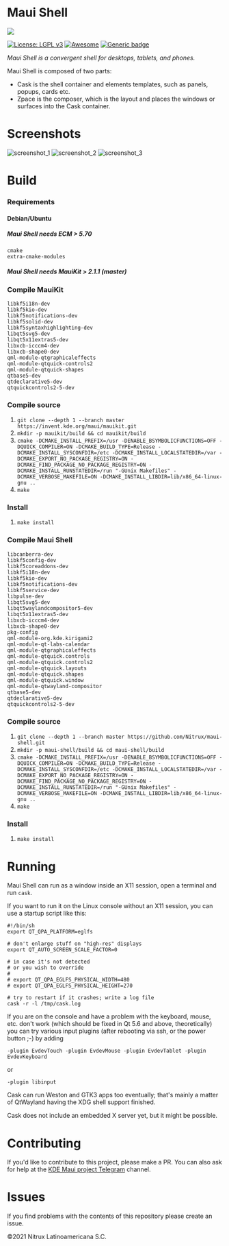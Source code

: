 # Maui Shell 
![](https://mauikit.org/wp-content/uploads/2018/12/maui_project_logo.png)

[![License: LGPL v3](https://img.shields.io/badge/License-LGPL%20v3-blue.svg)](https://www.gnu.org/licenses/lgpl-3.0) [![Awesome](https://awesome.re/badge.svg)](https://awesome.re) [![Generic badge](https://img.shields.io/badge/OS-Linux-blue.svg)](https://shields.io/)

_Maui Shell is a convergent shell for desktops, tablets, and phones._

Maui Shell is composed of two parts:

- Cask is the shell container and elements templates, such as panels, popups, cards etc.
- Zpace is the composer, which is the layout and places the windows or surfaces into the Cask container.

# Screenshots

![screenshot_1](https://nxos.org/wp-content/uploads/2021/12/promo-0-scaled.jpg "Desktop Mode")
![screenshot_2](https://nxos.org/wp-content/uploads/2021/12/promo-8-scaled.jpg "Tablet Mode")
![screenshot_3](https://nxos.org/wp-content/uploads/2021/12/promo-6.jpg "Phone Mode")

# Build

### Requirements

#### Debian/Ubuntu
##### Maui Shell needs ECM > 5.70

```
cmake
extra-cmake-modules
```

##### Maui Shell needs MauiKit > 2.1.1 (master)

### Compile MauiKit

```
libkf5i18n-dev
libkf5kio-dev
libkf5notifications-dev
libkf5solid-dev
libkf5syntaxhighlighting-dev
libqt5svg5-dev
libqt5x11extras5-dev
libxcb-icccm4-dev
libxcb-shape0-dev
qml-module-qtgraphicaleffects
qml-module-qtquick-controls2
qml-module-qtquick-shapes
qtbase5-dev
qtdeclarative5-dev
qtquickcontrols2-5-dev
```

### Compile source
 1. `git clone --depth 1 --branch master https://invent.kde.org/maui/mauikit.git` 
 2. `mkdir -p mauikit/build && cd mauikit/build`
 3. `cmake -DCMAKE_INSTALL_PREFIX=/usr -DENABLE_BSYMBOLICFUNCTIONS=OFF -DQUICK_COMPILER=ON -DCMAKE_BUILD_TYPE=Release -DCMAKE_INSTALL_SYSCONFDIR=/etc -DCMAKE_INSTALL_LOCALSTATEDIR=/var -DCMAKE_EXPORT_NO_PACKAGE_REGISTRY=ON -DCMAKE_FIND_PACKAGE_NO_PACKAGE_REGISTRY=ON -DCMAKE_INSTALL_RUNSTATEDIR=/run "-GUnix Makefiles" -DCMAKE_VERBOSE_MAKEFILE=ON -DCMAKE_INSTALL_LIBDIR=lib/x86_64-linux-gnu ..`
 4. `make`

 ### Install
 1. `make install`


 ### Compile Maui Shell

```
libcanberra-dev
libkf5config-dev
libkf5coreaddons-dev
libkf5i18n-dev
libkf5kio-dev
libkf5notifications-dev
libkf5service-dev
libpulse-dev
libqt5svg5-dev
libqt5waylandcompositor5-dev
libqt5x11extras5-dev
libxcb-icccm4-dev
libxcb-shape0-dev
pkg-config
qml-module-org.kde.kirigami2
qml-module-qt-labs-calendar
qml-module-qtgraphicaleffects
qml-module-qtquick.controls
qml-module-qtquick.controls2
qml-module-qtquick.layouts
qml-module-qtquick.shapes
qml-module-qtquick.window
qml-module-qtwayland-compositor
qtbase5-dev
qtdeclarative5-dev
qtquickcontrols2-5-dev
```

### Compile source
 1. `git clone --depth 1 --branch master https://github.com/Nitrux/maui-shell.git` 
 2. `mkdir -p maui-shell/build && cd maui-shell/build`
 4. `cmake -DCMAKE_INSTALL_PREFIX=/usr -DENABLE_BSYMBOLICFUNCTIONS=OFF -DQUICK_COMPILER=ON -DCMAKE_BUILD_TYPE=Release -DCMAKE_INSTALL_SYSCONFDIR=/etc -DCMAKE_INSTALL_LOCALSTATEDIR=/var -DCMAKE_EXPORT_NO_PACKAGE_REGISTRY=ON -DCMAKE_FIND_PACKAGE_NO_PACKAGE_REGISTRY=ON -DCMAKE_INSTALL_RUNSTATEDIR=/run "-GUnix Makefiles" -DCMAKE_VERBOSE_MAKEFILE=ON -DCMAKE_INSTALL_LIBDIR=lib/x86_64-linux-gnu ..`
 5. `make`

 ### Install
 1. `make install`

# Running

Maui Shell can run as a window inside an X11 session, open a terminal and run `cask`.

If you want to run it on the Linux console without an X11 session, you can use a startup script like this:

```
#!/bin/sh
export QT_QPA_PLATFORM=eglfs

# don't enlarge stuff on "high-res" displays
export QT_AUTO_SCREEN_SCALE_FACTOR=0 

# in case it's not detected
# or you wish to override
#
# export QT_QPA_EGLFS_PHYSICAL_WIDTH=480 
# export QT_QPA_EGLFS_PHYSICAL_HEIGHT=270 

# try to restart if it crashes; write a log file
cask -r -l /tmp/cask.log
```

If you are on the console and have a problem with the keyboard, mouse, etc.
don't work (which should be fixed in Qt 5.6 and above, theoretically) you can
try various input plugins (after rebooting via ssh, or the power button ;-) by adding

```
-plugin EvdevTouch -plugin EvdevMouse -plugin EvdevTablet -plugin EvdevKeyboard
```
or
```
-plugin libinput
```

Cask can run Weston and GTK3 apps too eventually;
that's mainly a matter of QtWayland having the XDG shell support finished.

Cask does not include an embedded X server yet, but it might be possible.

# Contributing
If you'd like to contribute to this project, please make a PR. You can also ask for help at the [KDE Maui project Telegram](https://t.me/mauiproject) channel.

# Issues
If you find problems with the contents of this repository please create an issue.

©2021 Nitrux Latinoamericana S.C.
